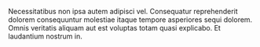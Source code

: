 Necessitatibus non ipsa autem adipisci vel.
Consequatur reprehenderit dolorem consequuntur molestiae itaque tempore asperiores sequi dolorem.
Omnis veritatis aliquam aut est voluptas totam quasi explicabo.
Et laudantium nostrum in.